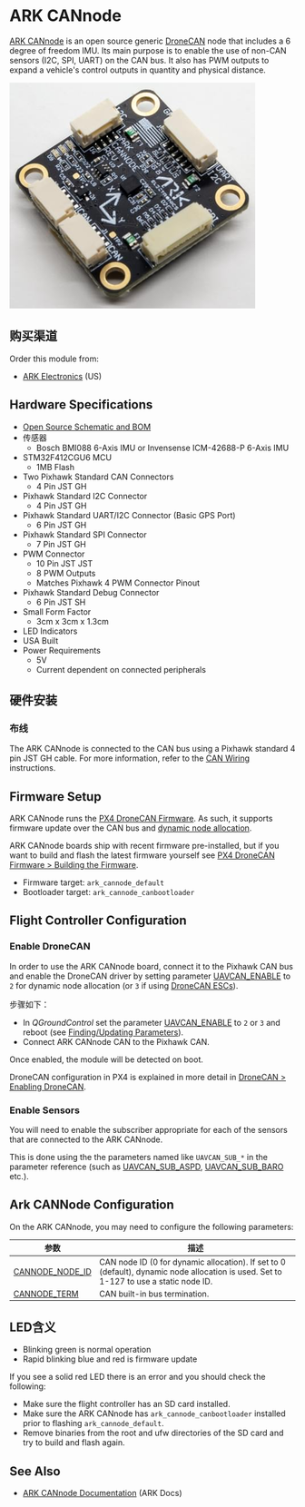 # ARK CANnode

[ARK CANnode](https://arkelectron.com/product/ark-cannode/) is an open source generic [DroneCAN](../dronecan/index.md) node that includes a 6 degree of freedom IMU.
Its main purpose is to enable the use of non-CAN sensors (I2C, SPI, UART) on the CAN bus.
It also has PWM outputs to expand a vehicle's control outputs in quantity and physical distance.

![ARK CANnode](../../assets/hardware/can_nodes/ark_cannode.jpg)

## 购买渠道

Order this module from:

- [ARK Electronics](https://arkelectron.com/product/ark-cannode/) (US)

## Hardware Specifications

- [Open Source Schematic and BOM](https://github.com/ARK-Electronics/ARK_CANNODE)
- 传感器
  - Bosch BMI088 6-Axis IMU or Invensense ICM-42688-P 6-Axis IMU
- STM32F412CGU6 MCU
  - 1MB Flash
- Two Pixhawk Standard CAN Connectors
  - 4 Pin JST GH
- Pixhawk Standard I2C Connector
  - 4 Pin JST GH
- Pixhawk Standard UART/I2C Connector (Basic GPS Port)
  - 6 Pin JST GH
- Pixhawk Standard SPI Connector
  - 7 Pin JST GH
- PWM Connector
  - 10 Pin JST JST
  - 8 PWM Outputs
  - Matches Pixhawk 4 PWM Connector Pinout
- Pixhawk Standard Debug Connector
  - 6 Pin JST SH
- Small Form Factor
  - 3cm x 3cm x 1.3cm
- LED Indicators
- USA Built
- Power Requirements
  - 5V
  - Current dependent on connected peripherals

## 硬件安装

### 布线

The ARK CANnode is connected to the CAN bus using a Pixhawk standard 4 pin JST GH cable.
For more information, refer to the [CAN Wiring](../can/index.md#wiring) instructions.

## Firmware Setup

ARK CANnode runs the [PX4 DroneCAN Firmware](px4_cannode_fw.md).
As such, it supports firmware update over the CAN bus and [dynamic node allocation](index.md#node-id-allocation).

ARK CANnode boards ship with recent firmware pre-installed, but if you want to build and flash the latest firmware yourself see [PX4 DroneCAN Firmware > Building the Firmware](px4_cannode_fw.md#building-the-firmware).

- Firmware target: `ark_cannode_default`
- Bootloader target: `ark_cannode_canbootloader`

## Flight Controller Configuration

### Enable DroneCAN

In order to use the ARK CANnode board, connect it to the Pixhawk CAN bus and enable the DroneCAN driver by setting parameter [UAVCAN_ENABLE](../advanced_config/parameter_reference.md#UAVCAN_ENABLE) to `2` for dynamic node allocation (or `3` if using [DroneCAN ESCs](../dronecan/escs.md)).

步骤如下：

- In _QGroundControl_ set the parameter [UAVCAN_ENABLE](../advanced_config/parameter_reference.md#UAVCAN_ENABLE) to `2` or `3` and reboot (see [Finding/Updating Parameters](../advanced_config/parameters.md)).
- Connect ARK CANnode CAN to the Pixhawk CAN.

Once enabled, the module will be detected on boot.

DroneCAN configuration in PX4 is explained in more detail in [DroneCAN > Enabling DroneCAN](../dronecan/index.md#enabling-dronecan).

### Enable Sensors

You will need to enable the subscriber appropriate for each of the sensors that are connected to the ARK CANnode.

This is done using the the parameters named like `UAVCAN_SUB_*` in the parameter reference (such as [UAVCAN_SUB_ASPD](../advanced_config/parameter_reference.md#UAVCAN_SUB_ASPD), [UAVCAN_SUB_BARO](../advanced_config/parameter_reference.md#UAVCAN_SUB_BARO) etc.).

## Ark CANNode Configuration

On the ARK CANnode, you may need to configure the following parameters:

| 参数                                                                                                                                                 | 描述                                                                                                                                                                                                                          |
| -------------------------------------------------------------------------------------------------------------------------------------------------- | --------------------------------------------------------------------------------------------------------------------------------------------------------------------------------------------------------------------------- |
| <a id="CANNODE_NODE_ID"></a>[CANNODE_NODE_ID](../advanced_config/parameter_reference.md#CANNODE_NODE_ID) | CAN node ID (0 for dynamic allocation). If set to 0 (default), dynamic node allocation is used. Set to 1-127 to use a static node ID. |
| <a id="CANNODE_TERM"></a>[CANNODE_TERM](../advanced_config/parameter_reference.md#CANNODE_TERM)                               | CAN built-in bus termination.                                                                                                                                                                               |

## LED含义

- Blinking green is normal operation
- Rapid blinking blue and red is firmware update

If you see a solid red LED there is an error and you should check the following:

- Make sure the flight controller has an SD card installed.
- Make sure the ARK CANnode has `ark_cannode_canbootloader` installed prior to flashing `ark_cannode_default`.
- Remove binaries from the root and ufw directories of the SD card and try to build and flash again.

## See Also

- [ARK CANnode Documentation](https://arkelectron.gitbook.io/ark-documentation/sensors/ark-cannode) (ARK Docs)

